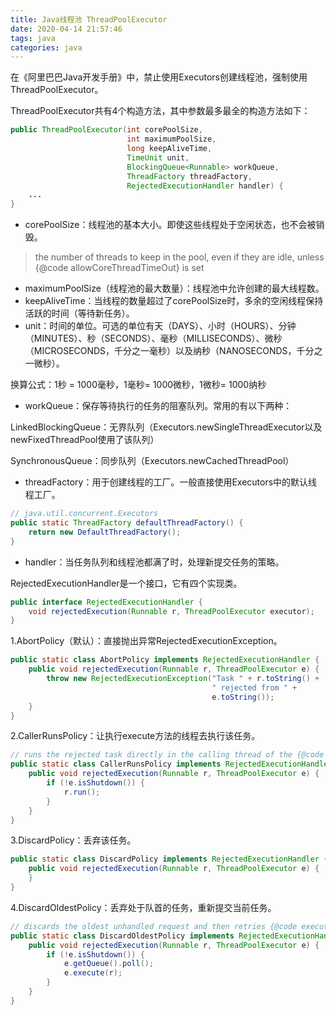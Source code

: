 ```yaml
---
title: Java线程池 ThreadPoolExecutor
date: 2020-04-14 21:57:46
tags: java
categories: java
---
```


在《阿里巴巴Java开发手册》中，禁止使用Executors创建线程池，强制使用ThreadPoolExecutor。

<!--more-->

ThreadPoolExecutor共有4个构造方法，其中参数最多最全的构造方法如下：

```java
public ThreadPoolExecutor(int corePoolSize,
                          int maximumPoolSize,
                          long keepAliveTime,
                          TimeUnit unit,
                          BlockingQueue<Runnable> workQueue,
                          ThreadFactory threadFactory,
                          RejectedExecutionHandler handler) {
    ...
}
```

* corePoolSize：线程池的基本大小。即使这些线程处于空闲状态，也不会被销毁。

> the number of threads to keep in the pool, even if they are idle, unless {@code allowCoreThreadTimeOut} is set

* maximumPoolSize（线程池的最大数量）：线程池中允许创建的最大线程数。
* keepAliveTime：当线程的数量超过了corePoolSize时，多余的空闲线程保持活跃的时间（等待新任务）。
* unit：时间的单位。可选的单位有天（DAYS）、小时（HOURS）、分钟（MINUTES）、秒（SECONDS）、毫秒（MILLISECONDS）、微秒（MICROSECONDS，千分之一毫秒）以及纳秒（NANOSECONDS，千分之一微秒）。

换算公式：1秒 = 1000毫秒，1毫秒= 1000微秒，1微秒= 1000纳秒 

* workQueue：保存等待执行的任务的阻塞队列。常用的有以下两种：

LinkedBlockingQueue：无界队列（Executors.newSingleThreadExecutor以及newFixedThreadPool使用了该队列）

SynchronousQueue：同步队列（Executors.newCachedThreadPool）

* threadFactory：用于创建线程的工厂。一般直接使用Executors中的默认线程工厂。

```java
// java.util.concurrent.Executors
public static ThreadFactory defaultThreadFactory() {
    return new DefaultThreadFactory();
}
```

* handler：当任务队列和线程池都满了时，处理新提交任务的策略。

RejectedExecutionHandler是一个接口，它有四个实现类。

```java
public interface RejectedExecutionHandler {
    void rejectedExecution(Runnable r, ThreadPoolExecutor executor);
}
```

1.AbortPolicy（默认）：直接抛出异常RejectedExecutionException。

```java
public static class AbortPolicy implements RejectedExecutionHandler {
    public void rejectedExecution(Runnable r, ThreadPoolExecutor e) {
        throw new RejectedExecutionException("Task " + r.toString() +
                                             " rejected from " +
                                             e.toString());
    }
}
```

2.CallerRunsPolicy：让执行execute方法的线程去执行该任务。

```java
// runs the rejected task directly in the calling thread of the {@code execute} method,
public static class CallerRunsPolicy implements RejectedExecutionHandler {
    public void rejectedExecution(Runnable r, ThreadPoolExecutor e) {
        if (!e.isShutdown()) {
            r.run();
        }
    }
}
```

3.DiscardPolicy：丢弃该任务。

```java
public static class DiscardPolicy implements RejectedExecutionHandler {
    public void rejectedExecution(Runnable r, ThreadPoolExecutor e) {
    }
}
```

4.DiscardOldestPolicy：丢弃处于队首的任务，重新提交当前任务。

```java
// discards the oldest unhandled request and then retries {@code execute},
public static class DiscardOldestPolicy implements RejectedExecutionHandler {
    public void rejectedExecution(Runnable r, ThreadPoolExecutor e) {
        if (!e.isShutdown()) {
            e.getQueue().poll();
            e.execute(r);
        }
    }
}
```

